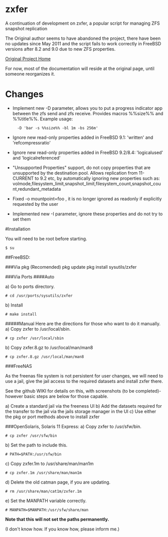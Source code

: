 zxfer
=====

A continuation of development on zxfer, a popular script for managing ZFS snapshot replication

The Original author seems to have abandoned the project, there have been no updates since May 2011 and the script fails to work correctly in FreeBSD versions after 8.2 and 9.0 due to new ZFS properties.

[Original Project Home](http://code.google.com/p/zxfer/)


For now, most of the documentation will reside at the original page, until someone reorganizes it.



Changes
=======

+ Implement new -D parameter, allows you to put a progress indicator app between the zfs send and zfs receive. Provides macros %%size%% and %%title%%.
	Example usage: 
	
		-D 'bar -s %%size%% -bl 1m -bs 256m'
+ Ignore new read-only properties added in FreeBSD 9.1: 'written' and 'refcompressratio'
+ Ignore new read-only properties added in FreeBSD 9.2/8.4: 'logicalused' and 'logicalreferenced'
+ "Unsupported Properties" support, do not copy properties that are unsupported by the destination pool. Allows replication from 11-CURRENT to 9.2 etc, by automatically ignoring new properties such as: volmode,filesystem_limit,snapshot_limit,filesystem_count,snapshot_count,redundant_metadata
+ Fixed -o mountpoint=foo , it is no longer ignored as readonly if explicitly requested by the user
+ Implemented new -I parameter, ignore these properties and do not try to set them

#Installation


You will need to be root before starting.

	$ su

##FreeBSD:

###Via pkg (Recomended)
	pkg update
	pkg install sysutils/zxfer


###Via Ports
####Auto

a) Go to ports directory.

	# cd /usr/ports/sysutils/zxfer
b) Install

	# make install
#####Manual
Here are the directions for those who want to do it manually.
a) Copy zxfer to /usr/local/sbin.

	# cp zxfer /usr/local/sbin
b) Copy zxfer.8.gz to /usr/local/man/man8

	# cp zxfer.8.gz /usr/local/man/man8

###FreeNAS

As the freenas file system is not persistent for user changes, we will need to use a jail, give the jail access to the required datasets and install zxfer there.

See the github WIKI for details on this, with screenshots (to be completed)- however basic steps are below for those capable.

a) Create a standard jail via the freeness UI
b) Add the datasets required for the transfer to the jail via the jails storage manager in the UI
c) Use either the pkg or port methods above to install zxfer

###OpenSolaris, Solaris 11 Express:
a) Copy zxfer to /usr/sfw/bin.

	# cp zxfer /usr/sfw/bin

b) Set the path to include this.

	# PATH=$PATH:/usr/sfw/bin

c) Copy zxfer.1m to /usr/share/man/man1m

	# cp zxfer.1m /usr/share/man/man1m

d) Delete the old catman page, if you are updating.

	# rm /usr/share/man/cat1m/zxfer.1m

e) Set the MANPATH variable correctly.
	
	# MANPATH=$MANPATH:/usr/sfw/share/man

**Note that this will not set the paths permanently.**

(I don't know how. If you know how, please inform me.)
